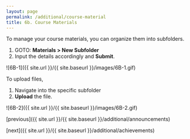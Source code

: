 ```yaml
---
layout: page
permalink: /additional/course-material
title: 6b. Course Materials
---
```


To manage your course materials, you can organize them into subfolders.
  1. GOTO: **Materials > New Subfolder**
  2. Input the details accordingly and **Submit**.

![6B-1]({{ site.url }}/{{ site.baseurl }}/images/6B-1.gif)

To upload files,
  1. Navigate into the specific subfolder
  2. **Upload** the file.

![6B-2]({{ site.url }}/{{ site.baseurl }}/images/6B-2.gif)

[previous]({{ site.url }}/{{ site.baseurl }}/additional/announcements)

[next]({{ site.url }}/{{ site.baseurl }}/additional/achievements)